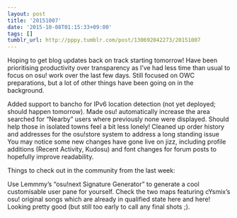 ```yaml
---
layout: post
title: '20151007'
date: '2015-10-08T01:15:33+09:00'
tags: []
tumblr_url: http://pppy.tumblr.com/post/130692042273/20151007
---
```

Hoping to get blog updates back on track starting tomorrow! Have been prioritising productivity over transparency as I’ve had less time than usual to focus on osu! work over the last few days. Still focused on OWC preparations, but a lot of other things have been going on in the background.

Added support to bancho for IPv6 location detection (not yet deployed; should happen tomorrow).
Made osu! automatically increase the area searched for “Nearby” users where previously none were displayed. Should help those in isolated towns feel a bit less lonely!
Cleaned up order history and addresses for the osu!store system to address a long standing issue
You may notice some new changes have gone live on jizz, including profile additions (Recent Activity, Kudosu) and font changes for forum posts to hopefully improve readability.

Things to check out in the community from the last week:

Use Lemmmy’s “osu!next Signature Generator” to generate a cool customisable user pane for yourself.
Check the two maps featuring cYsmix’s osu! original songs which are already in qualified state here and here! Looking pretty good (but still too early to call any final shots ;).
